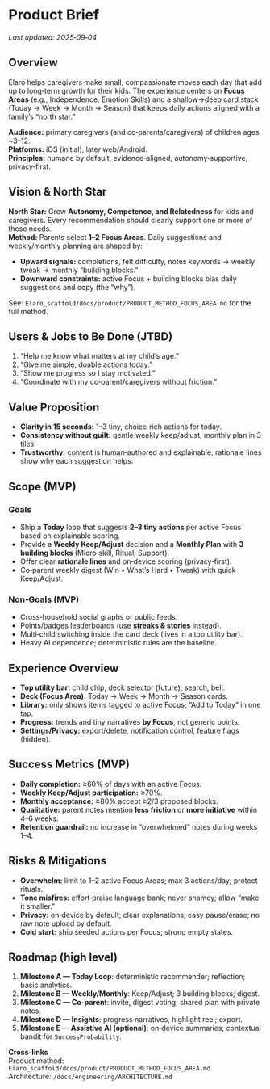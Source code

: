 # Product Brief

_Last updated: 2025‑09‑04_

## Overview
Elaro helps caregivers make small, compassionate moves each day that add up to long‑term growth for their kids. The experience centers on **Focus Areas** (e.g., Independence, Emotion Skills) and a shallow→deep card stack (Today → Week → Month → Season) that keeps daily actions aligned with a family’s “north star.”

**Audience:** primary caregivers (and co‑parents/caregivers) of children ages ~3–12.  
**Platforms:** iOS (initial), later web/Android.  
**Principles:** humane by default, evidence‑aligned, autonomy‑supportive, privacy‑first.

## Vision & North Star
**North Star:** Grow **Autonomy, Competence, and Relatedness** for kids and caregivers. Every recommendation should clearly support one or more of these needs.  
**Method:** Parents select **1–2 Focus Areas**. Daily suggestions and weekly/monthly planning are shaped by:
- **Upward signals:** completions, felt difficulty, notes keywords → weekly tweak → monthly “building blocks.”
- **Downward constraints:** active Focus + building blocks bias daily suggestions and copy (the “why”).

See: `Elaro_scaffold/docs/product/PRODUCT_METHOD_FOCUS_AREA.md` for the full method.

## Users & Jobs to Be Done (JTBD)
1) “Help me know what matters at my child’s age.”  
2) “Give me simple, doable actions today.”  
3) “Show me progress so I stay motivated.”  
4) “Coordinate with my co‑parent/caregivers without friction.”

## Value Proposition
- **Clarity in 15 seconds:** 1–3 tiny, choice‑rich actions for today.  
- **Consistency without guilt:** gentle weekly keep/adjust, monthly plan in 3 tiles.  
- **Trustworthy:** content is human‑authored and explainable; rationale lines show why each suggestion helps.

## Scope (MVP)
### Goals
- Ship a **Today** loop that suggests **2–3 tiny actions** per active Focus based on explainable scoring.  
- Provide a **Weekly Keep/Adjust** decision and a **Monthly Plan** with **3 building blocks** (Micro‑skill, Ritual, Support).  
- Offer clear **rationale lines** and on‑device scoring (privacy‑first).  
- Co‑parent weekly digest (Win • What’s Hard • Tweak) with quick Keep/Adjust.

### Non‑Goals (MVP)
- Cross‑household social graphs or public feeds.  
- Points/badges leaderboards (use **streaks & stories** instead).  
- Multi‑child switching inside the card deck (lives in a top utility bar).  
- Heavy AI dependence; deterministic rules are the baseline.

## Experience Overview
- **Top utility bar:** child chip, deck selector (future), search, bell.  
- **Deck (Focus Area):** Today → Week → Month → Season cards.  
- **Library:** only shows items tagged to active Focus; “Add to Today” in one tap.  
- **Progress:** trends and tiny narratives **by Focus**, not generic points.  
- **Settings/Privacy:** export/delete, notification control, feature flags (hidden).

## Success Metrics (MVP)
- **Daily completion:** ≥60% of days with an active Focus.  
- **Weekly Keep/Adjust participation:** ≥70%.  
- **Monthly acceptance:** ≥80% accept ≥2/3 proposed blocks.  
- **Qualitative:** parent notes mention **less friction** or **more initiative** within 4–6 weeks.  
- **Retention guardrail:** no increase in “overwhelmed” notes during weeks 1–4.

## Risks & Mitigations
- **Overwhelm:** limit to 1–2 active Focus Areas; max 3 actions/day; protect rituals.  
- **Tone misfires:** effort‑praise language bank; never shamey; allow “make it smaller.”  
- **Privacy:** on‑device by default; clear explanations; easy pause/erase; no raw note upload by default.  
- **Cold start:** ship seeded actions per Focus; strong empty states.

## Roadmap (high level)
1) **Milestone A — Today Loop**: deterministic recommender; reflection; basic analytics.  
2) **Milestone B — Weekly/Monthly**: Keep/Adjust; 3 building blocks; digest.  
3) **Milestone C — Co‑parent**: invite, digest voting, shared plan with private notes.  
4) **Milestone D — Insights**: progress narratives, highlight reel; export.  
5) **Milestone E — Assistive AI (optional)**: on‑device summaries; contextual bandit for `SuccessProbability`.

**Cross‑links**  
Product method: `Elaro_scaffold/docs/product/PRODUCT_METHOD_FOCUS_AREA.md`  
Architecture: `/docs/engineering/ARCHITECTURE.md`  


